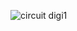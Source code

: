 ![circuit digi1]([https://github.com/samaj43981/Lab01-7segment/blob/main/66030067/image%20(1).png](https://github.com/samaj43981/Lab01-7segment/blob/main/66030067/image.png))
